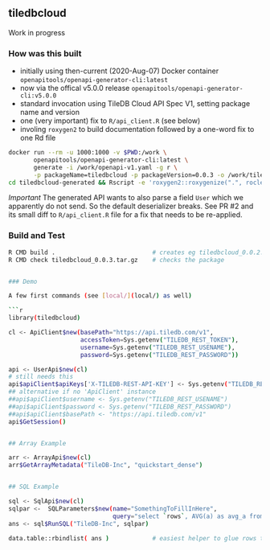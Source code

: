
## tiledbcloud

Work in progress

### How was this built

- initially using then-current (2020-Aug-07) Docker container `openapitools/openapi-generator-cli:latest`
- now via the offical v5.0.0 release `openapitools/openapi-generator-cli:v5.0.0`
- standard invocation using TileDB Cloud API Spec V1, setting package name and version
- one (very important) fix to `R/api_client.R` (see below)
- involing `roxygen2` to build documentation followed by a one-word fix to one Rd file


```sh
docker run --rm -u 1000:1000 -v $PWD:/work \
       openapitools/openapi-generator-cli:latest \
       generate -i /work/openapi-v1.yaml -g r \
       -p packageName=tiledbcloud -p packageVersion=0.0.3 -o /work/tiledbcloud-generated
cd tiledbcloud-generated && Rscript -e 'roxygen2::roxygenize(".", roclets=NULL)'
```

*Important* The generated API wants to also parse a field `User` which we
apparently do not send. So the default deserializer breaks. See PR #2 and its
small diff to `R/api_client.R` file for a fix that needs to be re-applied.



### Build and Test

```sh
R CMD build .                           # creates eg tiledbcloud_0.0.2.tar.gz
R CMD check tiledbcloud_0.0.3.tar.gz    # checks the package


### Demo

A few first commands (see [local/](local/) as well)

```r
library(tiledbcloud)

cl <- ApiClient$new(basePath="https://api.tiledb.com/v1",
                    accessToken=Sys.getenv("TILEDB_REST_TOKEN"),
                    username=Sys.getenv("TILEDB_REST_USENAME"),
                    password=Sys.getenv("TILEDB_REST_PASSWORD"))

api <- UserApi$new(cl)
# still needs this
api$apiClient$apiKeys['X-TILEDB-REST-API-KEY'] <- Sys.getenv("TILEDB_REST_TOKEN")
## alternative if no 'ApiClient' instance
##api$apiClient$username <- Sys.getenv("TILEDB_REST_USENAME")
##api$apiClient$password <- Sys.getenv("TILEDB_REST_PASSWORD")
##api$apiClient$basePath <- "https://api.tiledb.com/v1"
api$GetSession()


## Array Example

arr <- ArrayApi$new(cl)
arr$GetArrayMetadata("TileDB-Inc", "quickstart_dense")


## SQL Example

sql <- SqlApi$new(cl)
sqlpar <-  SQLParameters$new(name="SomethingToFillInHere",
                             query="select `rows`, AVG(a) as avg_a from `tiledb://TileDB-Inc/quickstart_dense` GROUP BY `rows`")
ans <- sql$RunSQL("TileDB-Inc", sqlpar)

data.table::rbindlist( ans )            # easiest helper to glue rows together
```
